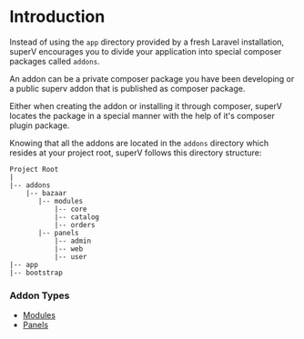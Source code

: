 # Introduction

Instead of using the `app` directory provided by a fresh Laravel installation, superV encourages  you to divide your application into special composer packages called `addons`. 

An addon can be a private composer package you have been developing or a public superv addon that is published as composer package.

Either when creating the addon or installing it through composer, superV locates the package in a special manner with the help of it's composer plugin package.

Knowing that all the addons are located in the `addons` directory which resides at your project root, superV follows this directory structure:

```
Project Root  
|
|-- addons
    |-- bazaar
       |-- modules
           |-- core
           |-- catalog
           |-- orders
       |-- panels
           |-- admin
           |-- web
           |-- user   
|-- app
|-- bootstrap
```

### Addon Types

- [Modules](./modules.md)
- [Panels](./panels.md)





 
 